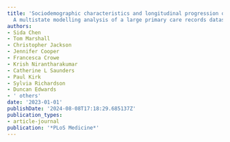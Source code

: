 ```yaml
---
title: 'Sociodemographic characteristics and longitudinal progression of multimorbidity:
  A multistate modelling analysis of a large primary care records dataset in England'
authors:
- Sida Chen
- Tom Marshall
- Christopher Jackson
- Jennifer Cooper
- Francesca Crowe
- Krish Nirantharakumar
- Catherine L Saunders
- Paul Kirk
- Sylvia Richardson
- Duncan Edwards
- ' others'
date: '2023-01-01'
publishDate: '2024-08-08T17:18:29.685137Z'
publication_types:
- article-journal
publication: '*PLoS Medicine*'
---
```

